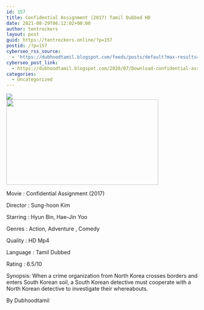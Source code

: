 ```yaml
---
id: 157
title: Confidential Assignment (2017) Tamil Dubbed HD
date: 2021-08-29T06:12:02+00:00
author: tentrockers
layout: post
guid: https://tentrockers.online/?p=157
postid: /?p=157
cyberseo_rss_source:
  - 'https://dubhoodtamil.blogspot.com/feeds/posts/default?max-results=150&start-index=151'
cyberseo_post_link:
  - https://dubhoodtamil.blogspot.com/2020/07/Download-confidential-assignment-Movie-HD.html
categories:
  - Uncategorized
---
```

<div class="media_block">
  <img src="https://1.bp.blogspot.com/-0-ejFylauCk/XyKj6yosEtI/AAAAAAAAB0A/fXeldOjxq3EuktgBPvNppAjG9G4wgO_ogCNcBGAsYHQ/s72-w400-h225-c/p13757595_v_h10_aa.jpg" class="media_thumbnail" />
</div>

<div class="separator">
  <a href="https://1.bp.blogspot.com/-0-ejFylauCk/XyKj6yosEtI/AAAAAAAAB0A/fXeldOjxq3EuktgBPvNppAjG9G4wgO_ogCNcBGAsYHQ/s1920/p13757595_v_h10_aa.jpg"><img loading="lazy" border="0" data-original-height="1080" data-original-width="1920" height="225" src="https://1.bp.blogspot.com/-0-ejFylauCk/XyKj6yosEtI/AAAAAAAAB0A/fXeldOjxq3EuktgBPvNppAjG9G4wgO_ogCNcBGAsYHQ/w400-h225/p13757595_v_h10_aa.jpg" width="400" /></a>
</div>

Movie	<span></span>:	<span></span>Confidential Assignment (2017)

Director	<span></span>:	<span></span>Sung-hoon Kim

Starring	<span></span>:	<span></span>Hyun Bin, Hae-Jin Yoo

Genres	<span></span>:	<span></span>Action, Adventure , Comedy

Quality	<span></span>:	<span></span>HD Mp4

Language	<span></span>:	<span></span>Tamil Dubbed

Rating	<span></span>:	<span></span>6.5/10

Synopsis: When a crime organization from North Korea crosses borders and enters South Korean soil, a South Korean detective must cooperate with a North Korean detective to investigate their whereabouts.

<span>By Dubhoodtamil</span>
